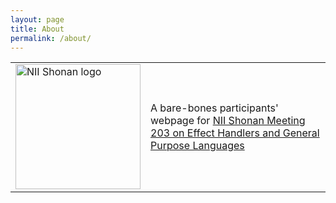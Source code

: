 ```yaml
---
layout: page
title: About
permalink: /about/
---
```


<table>
<tr>
<td><img src="https://shonan.nii.ac.jp/_libs/images/common/shonan_meeting_logo.svg" alt="NII Shonan logo" width="200"></td>
<td>A bare-bones participants' webpage for <a href=“https://shonan.nii.ac.jp/seminars/203/“>NII Shonan Meeting 203 on Effect Handlers and General Purpose Languages</td>
</tr>
</table>
